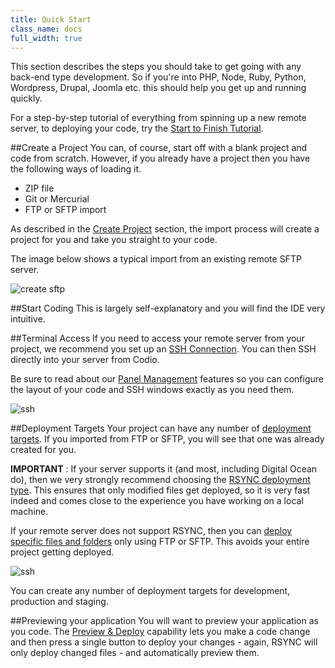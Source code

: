 ```yaml
---
title: Quick Start
class_name: docs
full_width: true
---
```


This section describes the steps you should take to get going with any back-end type development. So if you're into PHP, Node, Ruby, Python, Wordpress, Drupal, Joomla etc. this should help you get up and running quickly.

For a step-by-step tutorial of everything from spinning up a new remote server, to deploying your code, try the [Start to Finish Tutorial](/docs/back-end/do-server).

##Create a Project
You can, of course, start off with a blank project and code from scratch. However, if you already have a project then you have the following ways of loading it.

- ZIP file
- Git or Mercurial
- FTP or SFTP import

As described in the [Create Project](/docs/console/creating) section, the import process will create a project for you and take you straight to your code.

The image below shows a typical import from an existing remote SFTP server.

![create sftp](/img/docs/create-sftp.png)

##Start Coding
This is largely self-explanatory and you will find the IDE very intuitive.

##Terminal Access
If you need to access your remote server from your project, we recommend you set up an [SSH Connection](/docs/ssh). You can then SSH directly into your server from Codio.

Be sure to read about our [Panel Management](/docs/panels) features so you can configure the layout of your code and SSH windows exactly as you need them.

![ssh](/img/docs/ssh-tab.png)

##Deployment Targets
Your project can have any number of [deployment targets](/docs/deployment). If you imported from FTP or SFTP, you will see that one was already created for you.

**IMPORTANT** : If your server supports it (and most, including Digital Ocean do), then we very strongly recommend choosing the [RSYNC deployment type](/docs/deployment/type-rsync). This ensures that only modified files get deployed, so it is very fast indeed and comes close to the experience you have working on a local machine.

If your remote server does not support RSYNC, then you can [deploy specific files and folders](/docs/deployment/specific-files) only using FTP or SFTP. This avoids your entire project getting deployed.

![ssh](/img/docs/deploy-details.png)

You can create any number of deployment targets for development, production and staging.

##Previewing your application
You will want to preview your application as you code. The [Preview & Deploy](/docs/inline-preview) capability lets you make a code change and then press a single button to deploy your changes - again, RSYNC will only deploy changed files - and automatically preview them.





